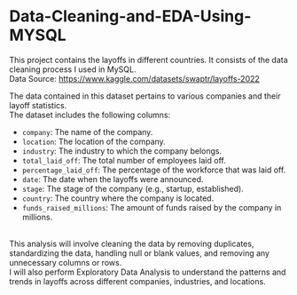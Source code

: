 # Data-Cleaning-and-EDA-Using-MYSQL
This project contains the layoffs in different countries. It consists of the data cleaning process I used in MySQL.
<br>Data Source: https://www.kaggle.com/datasets/swaptr/layoffs-2022 

The data contained in this dataset pertains to various companies and their layoff statistics. <br>The dataset includes the following columns: <br> 
- `company`: The name of the company. <br> 
- `location`: The location of the company. <br> 
- `industry`: The industry to which the company belongs. <br> 
- `total_laid_off`: The total number of employees laid off. <br> 
- `percentage_laid_off`: The percentage of the workforce that was laid off. <br> 
- `date`: The date when the layoffs were announced. <br> 
- `stage`: The stage of the company (e.g., startup, established). <br> 
- `country`: The country where the company is located. <br> 
- `funds_raised_millions`: The amount of funds raised by the company in millions.

<br>This analysis will involve cleaning the data by removing duplicates, standardizing the data, handling null or blank values, and removing any unnecessary columns or rows.
<br>I will also perform Exploratory Data Analysis to understand the patterns and trends in layoffs across different companies, industries, and locations. 
